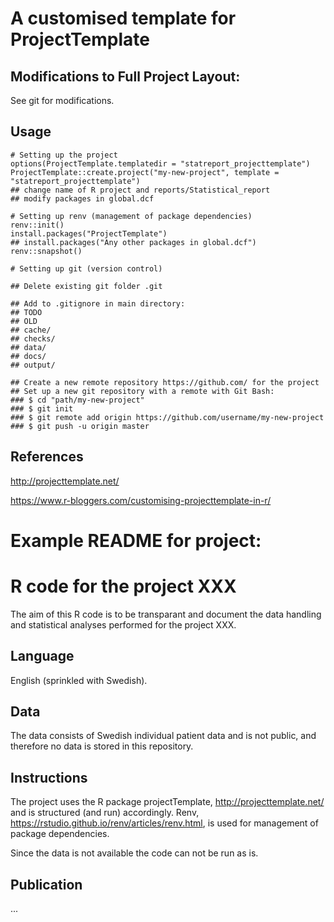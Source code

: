 # A customised template for ProjectTemplate

## Modifications to Full Project Layout:

See git for modifications. 

## Usage

```
# Setting up the project 
options(ProjectTemplate.templatedir = "statreport_projecttemplate")
ProjectTemplate::create.project("my-new-project", template = "statreport_projecttemplate")
## change name of R project and reports/Statistical_report
## modify packages in global.dcf

# Setting up renv (management of package dependencies)
renv::init() 
install.packages("ProjectTemplate")
## install.packages("Any other packages in global.dcf")
renv::snapshot()

# Setting up git (version control)

## Delete existing git folder .git

## Add to .gitignore in main directory:
## TODO
## OLD
## cache/
## checks/
## data/
## docs/
## output/

## Create a new remote repository https://github.com/ for the project
## Set up a new git repository with a remote with Git Bash: 
### $ cd "path/my-new-project"
### $ git init
### $ git remote add origin https://github.com/username/my-new-project
### $ git push -u origin master
```

## References

http://projecttemplate.net/

https://www.r-bloggers.com/customising-projecttemplate-in-r/ 

# Example README for project: 

# R code for the project XXX

The aim of this R code is to be transparant and document the data handling and statistical analyses performed for the project XXX.

## Language 

English (sprinkled with Swedish). 

## Data

The data consists of Swedish individual patient data and is not public, and therefore no data is stored in this repository. 

## Instructions

The project uses the R package projectTemplate, http://projecttemplate.net/ and is structured (and run) accordingly. Renv, https://rstudio.github.io/renv/articles/renv.html, is used for management of package dependencies.

Since the data is not available the code can not be run as is. 

## Publication

... 
